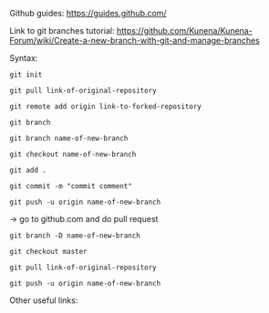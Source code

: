 Github guides:
https://guides.github.com/

Link to git branches tutorial:
https://github.com/Kunena/Kunena-Forum/wiki/Create-a-new-branch-with-git-and-manage-branches

Syntax:

`git init`

`git pull link-of-original-repository`

`git remote add origin link-to-forked-repository`

`git branch`

`git branch name-of-new-branch`

`git checkout name-of-new-branch`

`git add .`

`git commit -m "commit comment"`

`git push -u origin name-of-new-branch`

-> go to github.com and do pull request

`git branch -D name-of-new-branch`

`git checkout master`

`git pull link-of-original-repository`

`git push -u origin name-of-new-branch`

Other useful links:
